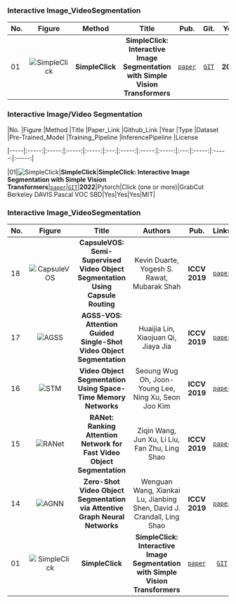 

### Interactive Image_VideoSegmentation
|No.   |Figure   |Method   |Title  |Pub.  |Git. |Year |Framework |Type |Dataset |PreTrainedModel |TrainingPipeline |TestPipeline |License
|-----|:-----:|:-----:|:-----:|:-----:|:---:|:---:|:-----:|:-----:|:-----:|:-----:|:-----:|:-----:|:-----:|
|01|![SimpleClick](data/CapsuleVOS.png)|__SimpleClick__|__SimpleClick: Interactive Image Segmentation with Simple Vision Transformers__|[`paper`](https://arxiv.org/pdf/2210.11006v2.pdf)|[`GIT`](https://github.com/uncbiag/SimpleClick)|__2022__|Pytorch|Click (one or more)|GrabCut,Berkeley,DAVIS,PascalVOC,SBD|Yes|Yes|Yes|MIT|

### Interactive Image/Video Segmentation
|No. |Figure   |Method |Title |Paper_Link |Github_Link |Year |Type |Dataset |Pre-Trained_Model |Training_Pipeline |InferencePipeline |License

|-----|:-----:|:-----:|:-----:|:-----:|:---:|:-----:|:-----:|:-----:|:---:|:-----:|:-----:|:-----:|



|01|![SimpleClick](data/CapsuleVOS.png)|__SimpleClick__|__SimpleClick: Interactive Image Segmentation with Simple Vision Transformers__|[`paper`](https://arxiv.org/pdf/2210.11006v2.pdf)|[`GIT`](https://github.com/uncbiag/SimpleClick)|__2022__|Pytorch|Click (one or more)|GrabCut
Berkeley
DAVIS
Pascal VOC
SBD|Yes|Yes|Yes|MIT|

### Interactive Image_VideoSegmentation
|No.   |Figure   |Title   |Authors  |Pub.  |Links |License
|-----|:-----:|:-----:|:-----:|:-----:|:---:|:---:|
|18|![CapsuleVOS](data/CapsuleVOS.png)|__CapsuleVOS: Semi-Supervised Video Object Segmentation Using Capsule Routing__|Kevin Duarte, Yogesh S. Rawat, Mubarak Shah|__ICCV 2019__|[`paper`](http://openaccess.thecvf.com/content_ICCV_2019/papers/Duarte_CapsuleVOS_Semi-Supervised_Video_Object_Segmentation_Using_Capsule_Routing_ICCV_2019_paper.pdf)|
|17|![AGSS](data/AGSS.png)|__AGSS-VOS: Attention Guided Single-Shot Video Object Segmentation__|Huaijia Lin, Xiaojuan Qi, Jiaya Jia|__ICCV 2019__|[`paper`](http://openaccess.thecvf.com/content_ICCV_2019/papers/Lin_AGSS-VOS_Attention_Guided_Single-Shot_Video_Object_Segmentation_ICCV_2019_paper.pdf)|
|16|![STM](data/STM.png)|__Video Object Segmentation Using Space-Time Memory Networks__|Seoung Wug Oh, Joon-Young Lee, Ning Xu, Seon Joo Kim|__ICCV 2019__|[`paper`](http://openaccess.thecvf.com/content_ICCV_2019/papers/Oh_Video_Object_Segmentation_Using_Space-Time_Memory_Networks_ICCV_2019_paper.pdf)|
|15|![RANet](data/RANet.png)|__RANet: Ranking Attention Network for Fast Video Object Segmentation__|Ziqin Wang, Jun Xu, Li Liu, Fan Zhu, Ling Shao|__ICCV 2019__|[`paper`](http://openaccess.thecvf.com/content_ICCV_2019/papers/Wang_RANet_Ranking_Attention_Network_for_Fast_Video_Object_Segmentation_ICCV_2019_paper.pdf)|
|14|![AGNN](data/AGNN.png)|__Zero-Shot Video Object Segmentation via Attentive Graph Neural Networks__|Wenguan Wang, Xiankai Lu, Jianbing Shen, David J. Crandall, Ling Shao|__ICCV 2019__|[`paper`](http://openaccess.thecvf.com/content_ICCV_2019/papers/Wang_Zero-Shot_Video_Object_Segmentation_via_Attentive_Graph_Neural_Networks_ICCV_2019_paper.pdf)|
|01|![SimpleClick](data/CapsuleVOS.png)|__SimpleClick__|__SimpleClick: Interactive Image Segmentation with Simple Vision Transformers__|[`paper`](https://arxiv.org/pdf/2210.11006v2.pdf)|[`GIT`](https://github.com/uncbiag/SimpleClick)|__2022__|MIT|
